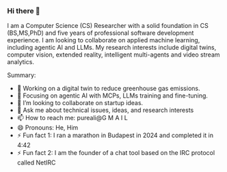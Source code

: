 ### Hi there 👋
I am a Computer Science (CS) Researcher with a solid foundation in CS (BS,MS,PhD) and five years of professional software development experience. I am looking to collaborate on applied machine learning, including agentic AI and LLMs. My research interests include digital twins, computer vision, extended reality, intelligent multi-agents and video stream analytics.

Summary:

- 🔭 Working on a digital twin to reduce greenhouse gas emissions.
- 🌱 Focusing on agentic AI with MCPs, LLMs training and fine-tuning.
- 👯 I’m looking to collaborate on startup ideas.
- 💬 Ask me about technical issues, ideas, and research interests 
- 📫 How to reach me: pureali@G M A I L
- 😄 Pronouns: He, Him
- ⚡ Fun fact 1: I ran a marathon in Budapest in 2024 and completed it in 4:42
- ⚡ Fun fact 2: I am the founder of a chat tool based on the IRC protocol called NetIRC
     
  
    

